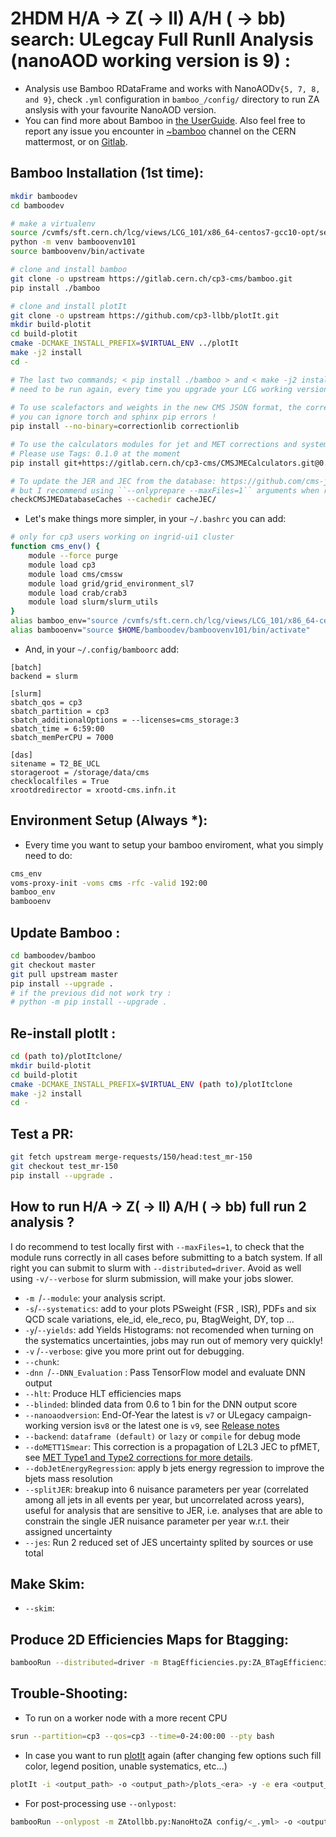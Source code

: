 # 2HDM H/A →  Z( → ll) A/H ( → bb) search: ULegcay Full RunII Analysis (nanoAOD working version is 9) :
- Analysis use Bamboo RDataFrame and works with NanoAODv``{5, 7, 8, and 9}``, check ``.yml`` configuration in ``bamboo_/config/`` directory to run ZA anslysis with your favourite NanoAOD version. 
- You can find more about Bamboo in [the UserGuide](https://bamboo-hep.readthedocs.io/en/latest/index.html). Also feel free to report any issue you encounter in [~bamboo](https://mattermost.web.cern.ch/cms-exp/channels/bamboo) channel on the CERN mattermost, or on [Gitlab](https://gitlab.cern.ch/cp3-cms/bamboo/-/issues).

## Bamboo Installation (1st time):
```bash
mkdir bamboodev
cd bamboodev

# make a virtualenv
source /cvmfs/sft.cern.ch/lcg/views/LCG_101/x86_64-centos7-gcc10-opt/setup.sh
python -m venv bamboovenv101
source bamboovenv/bin/activate

# clone and install bamboo
git clone -o upstream https://gitlab.cern.ch/cp3-cms/bamboo.git
pip install ./bamboo

# clone and install plotIt
git clone -o upstream https://github.com/cp3-llbb/plotIt.git
mkdir build-plotit
cd build-plotit
cmake -DCMAKE_INSTALL_PREFIX=$VIRTUAL_ENV ../plotIt
make -j2 install
cd -

# The last two commands; < pip install ./bamboo > and < make -j2 install > 
# need to be run again, every time you upgrade your LCG working version! 
 
# To use scalefactors and weights in the new CMS JSON format, the correctionlib package should be installed with
# you can ignore torch and sphinx pip errors !
pip install --no-binary=correctionlib correctionlib

# To use the calculators modules for jet and MET corrections and systematic variations
# Please use Tags: 0.1.0 at the moment  
pip install git+https://gitlab.cern.ch/cp3-cms/CMSJMECalculators.git@0.1.0

# To update the JER and JEC from the database: https://github.com/cms-jet
# but I recommend using ``--onlyprepare --maxFiles=1`` arguments when running bamboo at first
checkCMSJMEDatabaseCaches --cachedir cacheJEC/
```
- Let's make things more simpler, in your ``~/.bashrc`` you can add:
```bash
# only for cp3 users working on ingrid-ui1 cluster
function cms_env() {
    module --force purge
    module load cp3
    module load cms/cmssw
    module load grid/grid_environment_sl7
    module load crab/crab3
    module load slurm/slurm_utils
}
alias bamboo_env="source /cvmfs/sft.cern.ch/lcg/views/LCG_101/x86_64-centos7-gcc10-opt/setup.sh"
alias bambooenv="source $HOME/bamboodev/bamboovenv101/bin/activate"
```
- And, in your ``~/.config/bamboorc`` add:
```
[batch]
backend = slurm

[slurm]
sbatch_qos = cp3
sbatch_partition = cp3
sbatch_additionalOptions = --licenses=cms_storage:3
sbatch_time = 6:59:00
sbatch_memPerCPU = 7000

[das]
sitename = T2_BE_UCL
storageroot = /storage/data/cms
checklocalfiles = True
xrootdredirector = xrootd-cms.infn.it
```
## Environment Setup (Always *):
- Every time you want to setup your bamboo enviroment, what you simply need to do:
```bash
cms_env
voms-proxy-init -voms cms -rfc -valid 192:00
bamboo_env
bambooenv
```
## Update Bamboo :
```bash
cd bamboodev/bamboo
git checkout master
git pull upstream master
pip install --upgrade . 
# if the previous did not work try : 
# python -m pip install --upgrade .
```
## Re-install plotIt :
```bash
cd (path to)/plotItclone/
mkdir build-plotit
cd build-plotit
cmake -DCMAKE_INSTALL_PREFIX=$VIRTUAL_ENV (path to)/plotItclone
make -j2 install
cd -
```
## Test a PR:
```bash
git fetch upstream merge-requests/150/head:test_mr-150 
git checkout test_mr-150
pip install --upgrade .
```
## How to run H/A →  Z( → ll) A/H ( → bb) full run 2 analysis ?
I do recommend to test locally first with ``--maxFiles=1``,  to check that the module runs correctly in all cases before submitting to a batch system. If all right you can submit to slurm with ``--distributed=driver``. Avoid as well using ``-v/--verbose`` for slurm submission, will make your jobs slower.

- ``-m ``/``--module``: your analysis script.
- ``-s``/``--systematics``: add to your plots PSweight (FSR , ISR), PDFs and six QCD scale variations, ele_id, ele_reco, pu, BtagWeight, DY, top ...
- ``-y``/``--yields``: add Yields Histograms: not recomended when turning on the systematics uncertainties, jobs may run out of memory very quickly!
- ``-v`` /``--verbose``: give you more print out for debugging. 
- ``--chunk``: 
- ``-dnn ``/``--DNN_Evaluation`` : Pass TensorFlow model and evaluate DNN output
- ``--hlt``: Produce HLT efficiencies maps
- ``--blinded``: blinded data from 0.6 to 1 bin for the DNN output score
- ``--nanoaodversion``: End-Of-Year the latest is ``v7`` or ULegacy campaign-working version is``v8`` or the latest one is ``v9``, see [Release notes](https://cms-nanoaod-integration.web.cern.ch/autoDoc/)
- ``--backend``: ``dataframe (default)`` or ``lazy`` or ``compile`` for debug mode
- ``--doMETT1Smear``: This correction is a propagation of L2L3 JEC to pfMET, see [MET Type1 and Type2 corrections for more details](https://twiki.cern.ch/twiki/bin/view/CMS/METType1Type2Formulae#3_The_Type_I_correction).
- ``--dobJetEnergyRegression``: apply b jets energy regression to improve the bjets mass resolution
- ``--splitJER``: breakup into 6 nuisance parameters per year (correlated among all jets in all events per year, but uncorrelated across years), useful for analysis that are sensitive to JER, i.e. analyses that are able to constrain the single JER nuisance parameter per year w.r.t. their assigned uncertainty
- ``--jes``: Run 2 reduced set of JES uncertainty splited by sources or use total

## Make Skim:
- ``--skim``:

## Produce 2D Efficiencies Maps for Btagging: 
```bash
bambooRun --distributed=driver -m BtagEfficiencies.py:ZA_BTagEfficiencies config/<mc.yml> -o <output_path>
```
## Trouble-Shooting:
- To run on a worker node with a more recent CPU
```bash
srun --partition=cp3 --qos=cp3 --time=0-24:00:00 --pty bash 
```
- In case you want to run [plotIt](https://cp3-llbb.github.io/plotit/) again (after changing few options such fill color, legend position, unable systematics, etc...)
```bash
plotIt -i <output_path> -o <output_path>/plots_<era> -y -e era <output_path>/plots.yml
```
- For post-processing use ``--onlypost``:
```bash
bambooRun --onlypost -m ZAtollbb.py:NanoHtoZA config/<_.yml> -o <output_path>
```
